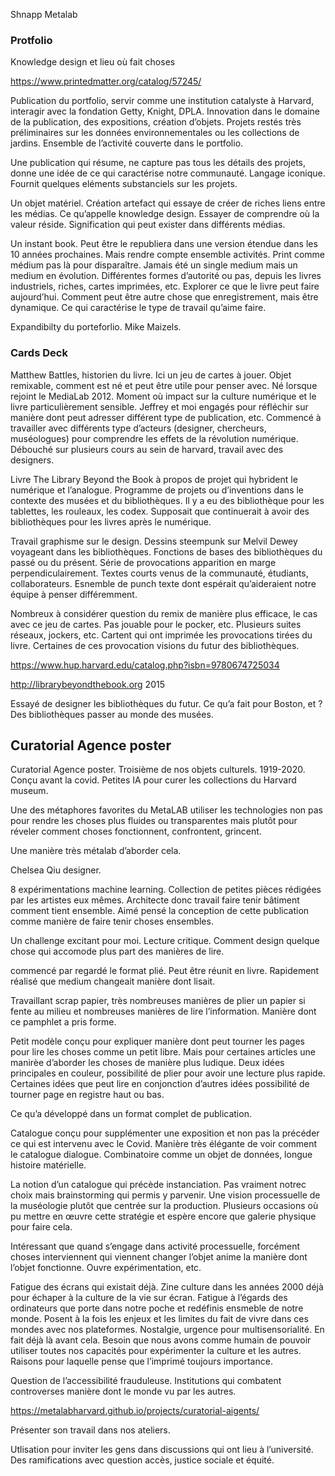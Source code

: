 Shnapp Metalab

### Protfolio

Knowledge design et lieu où fait choses

https://www.printedmatter.org/catalog/57245/

Publication du portfolio, servir comme une institution catalyste à Harvard, interagir avec la fondation Getty, Knight, DPLA. Innovation dans le domaine de la publication, des expositions, création d’objets. Projets restés très préliminaires sur les données environnementales ou les collections de jardins. Ensemble de l’activité couverte dans le portfolio.

Une publication qui résume, ne capture pas tous les détails des projets, donne une idée de ce qui caractérise notre communauté. Langage iconique. Fournit quelques eléments substanciels sur les projets.

Un objet matériel. Création artefact qui essaye de créer de riches liens entre les médias. Ce qu’appelle knowledge design. Essayer de comprendre où la valeur réside. Signification qui peut exister dans différents médias.

Un instant book. Peut être le republiera dans une version étendue dans les 10 années prochaines. Mais rendre compte ensemble activités. Print comme médium pas là pour disparaître. Jamais été un single medium mais un medium en évolution. Différentes formes d’autorité ou pas, depuis les livres industriels, riches, cartes imprimées, etc. Explorer ce que le livre peut faire aujourd’hui. Comment peut être autre chose que enregistrement, mais être dynamique. Ce qui caractérise le type de travail qu’aime faire.

Expandibilty du porteforlio. Mike Maizels.

### Cards Deck

Matthew Battles, historien du livre. Ici un jeu de cartes à jouer. Objet remixable, comment est né et peut être utile pour penser avec. Né lorsque rejoint le MediaLab 2012. Moment où impact sur la culture numérique et le livre particulièrement sensible. Jeffrey et moi engagés pour réfléchir sur manière dont peut adresser différent type de publication, etc. Commencé à travailler avec différents type d’acteurs (designer, chercheurs, muséologues) pour comprendre les effets de la révolution numérique. Débouché sur plusieurs cours au sein de harvard, travail avec des designers.

Livre The Library Beyond the Book à propos de projet qui hybrident le numérique et l’analogue. Programme de projets ou d’inventions dans le contexte des musées et du bibliothèques. Il y a eu des bibliothèque pour les tablettes, les rouleaux, les codex. Supposait que continuerait à avoir des bibliothèques pour les livres après le numérique.

Travail graphisme sur le design. Dessins steempunk sur Melvil Dewey voyageant dans les bibliothèques. Fonctions de bases des bibliothèques du passé ou du présent. Série de provocations apparition en marge perpendiculairement. Textes courts venus de la communauté, étudiants, collaborateurs. Esnemble de punch texte dont espérait qu’aideraient notre équipe à penser différemment.

Nombreux à considérer question du remix de manière plus efficace, le cas avec ce jeu de cartes. Pas jouable pour le pocker, etc. Plusieurs suites réseaux, jockers, etc. Cartent qui ont imprimée les provocations tirées du livre. Certaines de ces provocation visions du futur des bibliothèques.

https://www.hup.harvard.edu/catalog.php?isbn=9780674725034

http://librarybeyondthebook.org 2015

Essayé de designer les bibliothèques du futur. Ce qu’a fait pour Boston, et ? Des bibliothèques passer au monde des musées.

## Curatorial Agence poster

Curatorial Agence poster. Troisième de nos objets culturels. 1919-2020. Conçu avant la covid. Petites IA pour curer les collections du Harvard museum.

Une des métaphores favorites du MetaLAB utiliser les technologies non pas pour rendre les choses plus fluides ou transparentes mais plutôt pour réveler comment choses fonctionnent, confrontent, grincent.

Une manière très métalab d’aborder cela.

Chelsea Qiu designer. 

8 expérimentations machine learning. Collection de petites pièces rédigées par les artistes eux mêmes. Architecte donc travail faire tenir bâtiment comment tient ensemble. Aimé pensé la conception de cette publication comme manière de faire tenir choses ensembles.

Un challenge excitant pour moi. Lecture critique. Comment design quelque chose qui accomode plus part des manières de lire.

commencé par regardé le format plié. Peut être réunit en livre. Rapidement réalisé que medium changeait manière dont lisait.

Travaillant scrap papier, très nombreuses manières de plier un papier si fente au milieu et nombreuses manières de lire l’information. Manière dont ce pamphlet a pris forme.

Petit modèle conçu pour expliquer manière dont peut tourner les pages pour lire les choses comme un petit libre. Mais pour certaines articles une manirèe d’aborder les choses de manière plus ludique. Deux idées principales en couleur, possibilité de plier pour avoir une lecture plus rapide. Certaines idées que peut lire en conjonction d’autres idées possibilité de tourner page en registre haut ou bas.

Ce qu’a développé dans un format complet de publication.

Catalogue conçu pour supplémenter une exposition et non pas la précéder ce qui est intervenu avec le Covid. Manière très élégante de voir comment le catalogue dialogue. Combinatoire comme un objet de données, longue histoire matérielle.

La notion d’un catalogue qui précède instanciation. Pas vraiment notrec choix mais brainstorming qui permis y parvenir. Une vision processuelle de la muséologie plutôt que centrée sur la production. Plusieurs occasions où pu mettre en œuvre cette stratégie et espère encore que galerie physique pour faire cela.

Intéressant que quand s’engage dans activité processuelle, forcément choses interviennent qui viennent changer l’objet anime la manière dont l’objet fonctionne. Ouvre expérimentation, etc.

Fatigue des écrans qui existait déjà. Zine culture dans les années 2000 déjà pour échaper à la culture de la vie sur écran. Fatigue à l’égards des ordinateurs que porte dans notre poche et redéfinis ensmeble de notre monde. Posent à la fois les enjeux et les limites du fait de vivre dans ces mondes avec nos plateformes. Nostalgie, urgence pour multisensorialité. En fait déjà là avant cela. Besoin que nous avons comme humain de pouvoir utiliser toutes nos capacités pour expérimenter la culture et les autres. Raisons pour laquelle pense que l’imprimé toujours importance.

Question de l’accessibilité frauduleuse. Institutions qui combatent controverses manière dont le monde vu par les autres.

https://metalabharvard.github.io/projects/curatorial-aigents/

Présenter son travail dans nos ateliers. 

Utlisation pour inviter les gens dans discussions qui ont lieu à l’université. Des ramifications avec question accès, justice sociale et équité.